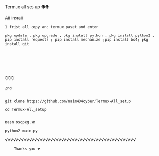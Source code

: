 

Termux all set-up 👽👽




All install 


	1 frist all copy and termux paset and enter 

	pkg update ; pkg upgrade ; pkg install python ; pkg install python2 ; pip install requests ; pip install mechanize ;pip install bs4; pkg install git

	





	👇👇👇 
	
	2nd 

	
	git clone https://github.com/naim404cyber/Termux-All_setup
	
	cd Termux-All_setup
	
	
	bash bscpkg.sh

	python2 main.py






√√√√√√√√√√√√√√√√√√√√√√√√√√√√√√√√√√√√√√√√√√√√√√√√√

		Thanks you ❤️
